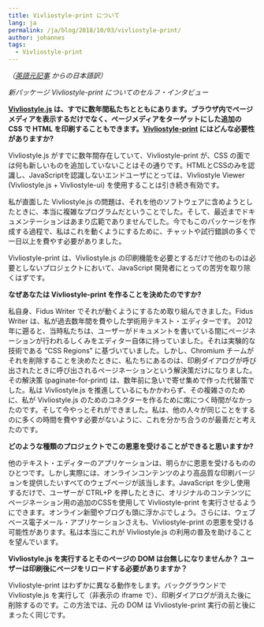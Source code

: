```yaml
---
title: Vivliostyle-print について
lang: ja
permalink: /ja/blog/2018/10/03/vivliostyle-print/
author: johannes
tags:
  - Vivliostyle-print
---
```


*（[英語元記事](/blog/2018/10/03/vivliostyle-print/) からの日本語訳）*

*新パッケージ Vivliostyle-print についてのセルフ・インタビュー*

**[Vivliostyle.js](https://github.com/vivliostyle/vivliostyle) は、すでに数年間私たちとともにあります。ブラウザ内でページメディアを表示するだけでなく、ページメディアをターゲットにした追加の CSS で HTML を印刷することもできます。[Vivliostyle-print](https://github.com/vivliostyle/vivliostyle-print) にはどんな必要性がありますか?**

Vivliostyle.js がすでに数年間存在していて、Vivliostyle-print が、CSS の面では何も新しいものを追加していないことはその通りです。HTMLとCSSのみを認識し、JavaScriptを認識しないエンドユーザにとっては、Vivliostyle Viewer (Vivliostyle.js + Vivliostyle-ui) を使用することは引き続き有効です。

私が直面した Vivliostyle.js の問題は、それを他のソフトウェアに含めようとしたときに、本当に複雑なプログラムだということでした。そして、最近までドキュメンテーションはあまり広範でありませんでした。今でもこのパッケージを作成する過程で、私はこれを動くようにするために、チャットや試行錯誤の多くで一日以上を費やす必要がありました。

Vivliostyle-print は、Vivliostyle.js の印刷機能を必要とするだけで他のものは必要としないプロジェクトにおいて、JavaScript 開発者にとっての苦労を取り除くはずです。

**なぜあなたは Vivliostyle-print を作ることを決めたのですか?**

私自身、Fidus Writer でそれが動くようにするため取り組んできました。Fidus Writer は、私が過去数年間を費やした学術用テキスト・エディターです。
2012年に遡ると、当時私たちは、ユーザーがドキュメントを書いている間にページネーションが行われるしくみをエディター自体に持っていました。それは実験的な技術である “CSS Regions” に基づいていました。しかし、Chromium チームがそれを削除することを決めたときに、私たちにあるのは、印刷ダイアログが呼び出されたときに呼び出されるページネーションという解決策だけになりました。その解決策 (paginate-for-print) は、数年前に急いで寄せ集めで作った代替策でした。私は Vivliostyle.js を推進しているにもかかわらず、その複雑さのために、私が Vivliostyle.js のためのコネクターを作るために席につく時間がなかったのです。そして今やっとそれができました。私は、他の人々が同じことをするのに多くの時間を費やす必要がないように、これを分かち合うのが最善だと考えたのです。

**どのような種類のプロジェクトでこの恩恵を受けることができると思いますか?**

他のテキスト・エディターのアプリケーションは、明らかに恩恵を受けるもののひとつです。しかし実際には、オンラインコンテンツのより高品質な印刷バージョンを提供したいすべてのウェブページが該当します。JavaScript を少し使用するだけで、ユーザーが CTRL+P を押したときに、オリジナルのコンテンツにページネーション用の追加のCSSを使用して Vivliostyle-print を実行させるようにできます。オンライン新聞やブログも頭に浮かぶでしょう。さらには、ウェブベース電子メール・アプリケーションさえも、Vivliostyle-print の恩恵を受ける可能性があります。私は本当にこれが Vivliostyle.js の利用の普及を助けることを望んでいます。

**Vivliostyle.js を実行するとそのページの DOM は台無しになりませんか？ ユーザーは印刷後にページをリロードする必要がありますか？**

Vivliostyle-print はわずかに異なる動作をします。バックグラウンドで Vivliostyle.js を実行して（非表示の iframe で）、印刷ダイアログが消えた後に削除するのです。この方法では、元の DOM は Vivliostyle-print 実行の前と後にまったく同じです。
